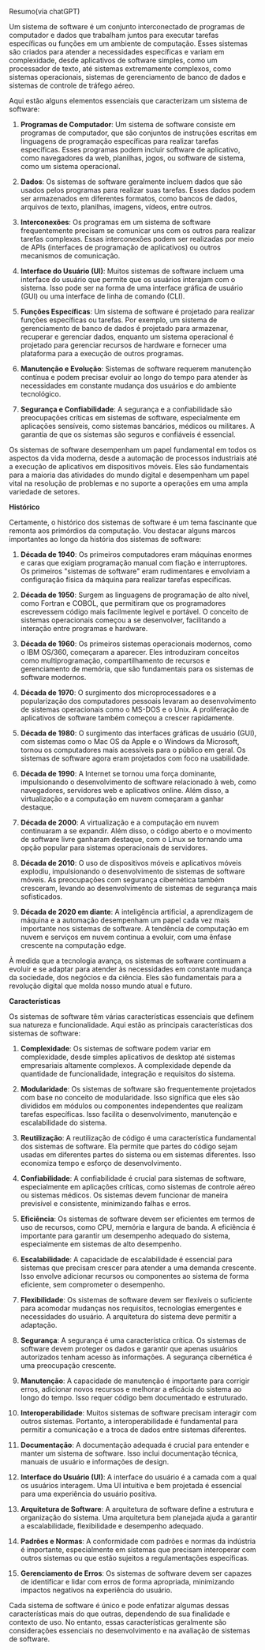 Resumo(via chatGPT)

Um sistema de software é um conjunto interconectado de programas de computador e dados que trabalham juntos para executar tarefas específicas ou funções em um ambiente de computação. Esses sistemas são criados para atender a necessidades específicas e variam em complexidade, desde aplicativos de software simples, como um processador de texto, até sistemas extremamente complexos, como sistemas operacionais, sistemas de gerenciamento de banco de dados e sistemas de controle de tráfego aéreo.

Aqui estão alguns elementos essenciais que caracterizam um sistema de software:

1. **Programas de Computador**: Um sistema de software consiste em programas de computador, que são conjuntos de instruções escritas em linguagens de programação específicas para realizar tarefas específicas. Esses programas podem incluir software de aplicativo, como navegadores da web, planilhas, jogos, ou software de sistema, como um sistema operacional.

2. **Dados**: Os sistemas de software geralmente incluem dados que são usados pelos programas para realizar suas tarefas. Esses dados podem ser armazenados em diferentes formatos, como bancos de dados, arquivos de texto, planilhas, imagens, vídeos, entre outros.

3. **Interconexões**: Os programas em um sistema de software frequentemente precisam se comunicar uns com os outros para realizar tarefas complexas. Essas interconexões podem ser realizadas por meio de APIs (interfaces de programação de aplicativos) ou outros mecanismos de comunicação.

4. **Interface do Usuário (UI)**: Muitos sistemas de software incluem uma interface do usuário que permite que os usuários interajam com o sistema. Isso pode ser na forma de uma interface gráfica de usuário (GUI) ou uma interface de linha de comando (CLI).

5. **Funções Específicas**: Um sistema de software é projetado para realizar funções específicas ou tarefas. Por exemplo, um sistema de gerenciamento de banco de dados é projetado para armazenar, recuperar e gerenciar dados, enquanto um sistema operacional é projetado para gerenciar recursos de hardware e fornecer uma plataforma para a execução de outros programas.

6. **Manutenção e Evolução**: Sistemas de software requerem manutenção contínua e podem precisar evoluir ao longo do tempo para atender às necessidades em constante mudança dos usuários e do ambiente tecnológico.

7. **Segurança e Confiabilidade**: A segurança e a confiabilidade são preocupações críticas em sistemas de software, especialmente em aplicações sensíveis, como sistemas bancários, médicos ou militares. A garantia de que os sistemas são seguros e confiáveis é essencial.

Os sistemas de software desempenham um papel fundamental em todos os aspectos da vida moderna, desde a automação de processos industriais até a execução de aplicativos em dispositivos móveis. Eles são fundamentais para a maioria das atividades do mundo digital e desempenham um papel vital na resolução de problemas e no suporte a operações em uma ampla variedade de setores.

**Histórico**

Certamente, o histórico dos sistemas de software é um tema fascinante que remonta aos primórdios da computação. Vou destacar alguns marcos importantes ao longo da história dos sistemas de software:

1. **Década de 1940**: Os primeiros computadores eram máquinas enormes e caras que exigiam programação manual com fiação e interruptores. Os primeiros "sistemas de software" eram rudimentares e envolviam a configuração física da máquina para realizar tarefas específicas.

2. **Década de 1950**: Surgem as linguagens de programação de alto nível, como Fortran e COBOL, que permitiram que os programadores escrevessem código mais facilmente legível e portável. O conceito de sistemas operacionais começou a se desenvolver, facilitando a interação entre programas e hardware.

3. **Década de 1960**: Os primeiros sistemas operacionais modernos, como o IBM OS/360, começaram a aparecer. Eles introduziram conceitos como multiprogramação, compartilhamento de recursos e gerenciamento de memória, que são fundamentais para os sistemas de software modernos.

4. **Década de 1970**: O surgimento dos microprocessadores e a popularização dos computadores pessoais levaram ao desenvolvimento de sistemas operacionais como o MS-DOS e o Unix. A proliferação de aplicativos de software também começou a crescer rapidamente.

5. **Década de 1980**: O surgimento das interfaces gráficas de usuário (GUI), com sistemas como o Mac OS da Apple e o Windows da Microsoft, tornou os computadores mais acessíveis para o público em geral. Os sistemas de software agora eram projetados com foco na usabilidade.

6. **Década de 1990**: A Internet se tornou uma força dominante, impulsionando o desenvolvimento de software relacionado à web, como navegadores, servidores web e aplicativos online. Além disso, a virtualização e a computação em nuvem começaram a ganhar destaque.

7. **Década de 2000**: A virtualização e a computação em nuvem continuaram a se expandir. Além disso, o código aberto e o movimento de software livre ganharam destaque, com o Linux se tornando uma opção popular para sistemas operacionais de servidores.

8. **Década de 2010**: O uso de dispositivos móveis e aplicativos móveis explodiu, impulsionando o desenvolvimento de sistemas de software móveis. As preocupações com segurança cibernética também cresceram, levando ao desenvolvimento de sistemas de segurança mais sofisticados.

9. **Década de 2020 em diante**: A inteligência artificial, a aprendizagem de máquina e a automação desempenham um papel cada vez mais importante nos sistemas de software. A tendência de computação em nuvem e serviços em nuvem continua a evoluir, com uma ênfase crescente na computação edge.

À medida que a tecnologia avança, os sistemas de software continuam a evoluir e se adaptar para atender às necessidades em constante mudança da sociedade, dos negócios e da ciência. Eles são fundamentais para a revolução digital que molda nosso mundo atual e futuro.

**Características**

Os sistemas de software têm várias características essenciais que definem sua natureza e funcionalidade. Aqui estão as principais características dos sistemas de software:

1. **Complexidade**: Os sistemas de software podem variar em complexidade, desde simples aplicativos de desktop até sistemas empresariais altamente complexos. A complexidade depende da quantidade de funcionalidade, integração e requisitos do sistema.

2. **Modularidade**: Os sistemas de software são frequentemente projetados com base no conceito de modularidade. Isso significa que eles são divididos em módulos ou componentes independentes que realizam tarefas específicas. Isso facilita o desenvolvimento, manutenção e escalabilidade do sistema.

3. **Reutilização**: A reutilização de código é uma característica fundamental dos sistemas de software. Ela permite que partes do código sejam usadas em diferentes partes do sistema ou em sistemas diferentes. Isso economiza tempo e esforço de desenvolvimento.

4. **Confiabilidade**: A confiabilidade é crucial para sistemas de software, especialmente em aplicações críticas, como sistemas de controle aéreo ou sistemas médicos. Os sistemas devem funcionar de maneira previsível e consistente, minimizando falhas e erros.

5. **Eficiência**: Os sistemas de software devem ser eficientes em termos de uso de recursos, como CPU, memória e largura de banda. A eficiência é importante para garantir um desempenho adequado do sistema, especialmente em sistemas de alto desempenho.

6. **Escalabilidade**: A capacidade de escalabilidade é essencial para sistemas que precisam crescer para atender a uma demanda crescente. Isso envolve adicionar recursos ou componentes ao sistema de forma eficiente, sem comprometer o desempenho.

7. **Flexibilidade**: Os sistemas de software devem ser flexíveis o suficiente para acomodar mudanças nos requisitos, tecnologias emergentes e necessidades do usuário. A arquitetura do sistema deve permitir a adaptação.

8. **Segurança**: A segurança é uma característica crítica. Os sistemas de software devem proteger os dados e garantir que apenas usuários autorizados tenham acesso às informações. A segurança cibernética é uma preocupação crescente.

9. **Manutenção**: A capacidade de manutenção é importante para corrigir erros, adicionar novos recursos e melhorar a eficácia do sistema ao longo do tempo. Isso requer código bem documentado e estruturado.

10. **Interoperabilidade**: Muitos sistemas de software precisam interagir com outros sistemas. Portanto, a interoperabilidade é fundamental para permitir a comunicação e a troca de dados entre sistemas diferentes.

11. **Documentação**: A documentação adequada é crucial para entender e manter um sistema de software. Isso inclui documentação técnica, manuais de usuário e informações de design.

12. **Interface do Usuário (UI)**: A interface do usuário é a camada com a qual os usuários interagem. Uma UI intuitiva e bem projetada é essencial para uma experiência do usuário positiva.

13. **Arquitetura de Software**: A arquitetura de software define a estrutura e organização do sistema. Uma arquitetura bem planejada ajuda a garantir a escalabilidade, flexibilidade e desempenho adequado.

14. **Padrões e Normas**: A conformidade com padrões e normas da indústria é importante, especialmente em sistemas que precisam interoperar com outros sistemas ou que estão sujeitos a regulamentações específicas.

15. **Gerenciamento de Erros**: Os sistemas de software devem ser capazes de identificar e lidar com erros de forma apropriada, minimizando impactos negativos na experiência do usuário.

Cada sistema de software é único e pode enfatizar algumas dessas características mais do que outras, dependendo de sua finalidade e contexto de uso. No entanto, essas características geralmente são considerações essenciais no desenvolvimento e na avaliação de sistemas de software.
